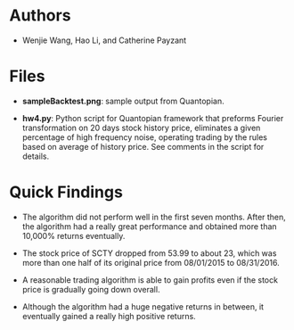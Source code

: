# Authors

- Wenjie Wang, Hao Li, and Catherine Payzant


# Files

- **sampleBacktest.png**: sample output from Quantopian.

- **hw4.py**: Python script for Quantopian framework that preforms Fourier
  transformation on 20 days stock history price, eliminates a given percentage
  of high frequency noise, operating trading by the rules based on average of
  history price. See comments in the script for details.


# Quick Findings

- The algorithm did not perform well in the first seven months. After then, the
  algorithm had a really great performance and obtained more than 10,000%
  returns eventually.

- The stock price of SCTY dropped from 53.99 to about 23, which was more than
  one half of its original price from 08/01/2015 to 08/31/2016.

- A reasonable trading algorithm is able to gain profits even if the stock price
  is gradually going down overall.

- Although the algorithm had a huge negative returns in between, it eventually
  gained a really high positive returns.
